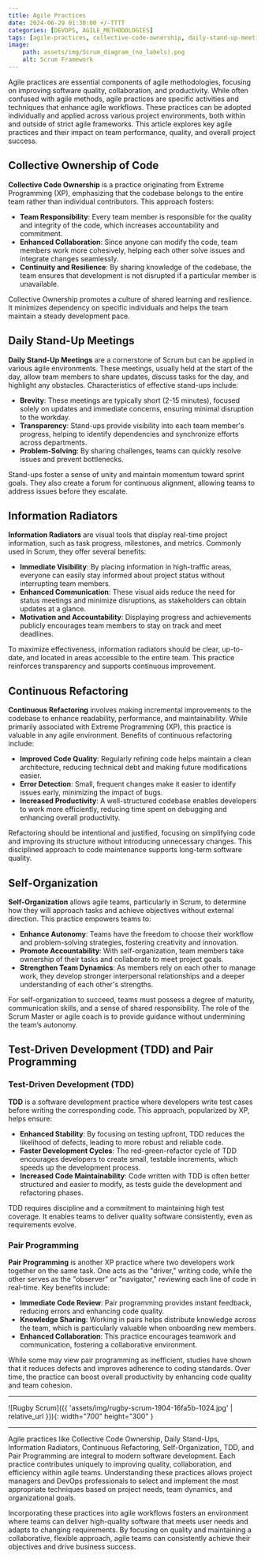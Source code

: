 ```yaml
---
title: Agile Practices
date: 2024-06-29 01:30:00 +/-TTTT
categories: [DEVOPS, AGILE_METHODOLOGIES]
tags: [agile-practices, collective-code-ownership, daily-stand-up-meetings, information-radiators, continuous-refactoring, self-organization, test-driven-development, tdd, pair-programming, extreme-programming, scrum, kanban, devops, project-management, software-quality, agile-teams, collaboration, productivity, knowledge-sharing]
image:
    path: assets/img/Scrum_diagram_(no_labels).png
    alt: Scrum Framework
---
```


Agile practices are essential components of agile methodologies, focusing on improving software quality, collaboration, and productivity. While often confused with agile methods, agile practices are specific activities and techniques that enhance agile workflows. These practices can be adopted individually and applied across various project environments, both within and outside of strict agile frameworks. This article explores key agile practices and their impact on team performance, quality, and overall project success.

## Collective Ownership of Code

**Collective Code Ownership** is a practice originating from Extreme Programming (XP), emphasizing that the codebase belongs to the entire team rather than individual contributors. This approach fosters:

- **Team Responsibility**: Every team member is responsible for the quality and integrity of the code, which increases accountability and commitment.
- **Enhanced Collaboration**: Since anyone can modify the code, team members work more cohesively, helping each other solve issues and integrate changes seamlessly.
- **Continuity and Resilience**: By sharing knowledge of the codebase, the team ensures that development is not disrupted if a particular member is unavailable.

Collective Ownership promotes a culture of shared learning and resilience. It minimizes dependency on specific individuals and helps the team maintain a steady development pace.

## Daily Stand-Up Meetings

**Daily Stand-Up Meetings** are a cornerstone of Scrum but can be applied in various agile environments. These meetings, usually held at the start of the day, allow team members to share updates, discuss tasks for the day, and highlight any obstacles. Characteristics of effective stand-ups include:

- **Brevity**: These meetings are typically short (2-15 minutes), focused solely on updates and immediate concerns, ensuring minimal disruption to the workday.
- **Transparency**: Stand-ups provide visibility into each team member's progress, helping to identify dependencies and synchronize efforts across departments.
- **Problem-Solving**: By sharing challenges, teams can quickly resolve issues and prevent bottlenecks.

Stand-ups foster a sense of unity and maintain momentum toward sprint goals. They also create a forum for continuous alignment, allowing teams to address issues before they escalate.

## Information Radiators

**Information Radiators** are visual tools that display real-time project information, such as task progress, milestones, and metrics. Commonly used in Scrum, they offer several benefits:

- **Immediate Visibility**: By placing information in high-traffic areas, everyone can easily stay informed about project status without interrupting team members.
- **Enhanced Communication**: These visual aids reduce the need for status meetings and minimize disruptions, as stakeholders can obtain updates at a glance.
- **Motivation and Accountability**: Displaying progress and achievements publicly encourages team members to stay on track and meet deadlines.

To maximize effectiveness, information radiators should be clear, up-to-date, and located in areas accessible to the entire team. This practice reinforces transparency and supports continuous improvement.

## Continuous Refactoring

**Continuous Refactoring** involves making incremental improvements to the codebase to enhance readability, performance, and maintainability. While primarily associated with Extreme Programming (XP), this practice is valuable in any agile environment. Benefits of continuous refactoring include:

- **Improved Code Quality**: Regularly refining code helps maintain a clean architecture, reducing technical debt and making future modifications easier.
- **Error Detection**: Small, frequent changes make it easier to identify issues early, minimizing the impact of bugs.
- **Increased Productivity**: A well-structured codebase enables developers to work more efficiently, reducing time spent on debugging and enhancing overall productivity.

Refactoring should be intentional and justified, focusing on simplifying code and improving its structure without introducing unnecessary changes. This disciplined approach to code maintenance supports long-term software quality.

## Self-Organization

**Self-Organization** allows agile teams, particularly in Scrum, to determine how they will approach tasks and achieve objectives without external direction. This practice empowers teams to:

- **Enhance Autonomy**: Teams have the freedom to choose their workflow and problem-solving strategies, fostering creativity and innovation.
- **Promote Accountability**: With self-organization, team members take ownership of their tasks and collaborate to meet project goals.
- **Strengthen Team Dynamics**: As members rely on each other to manage work, they develop stronger interpersonal relationships and a deeper understanding of each other's strengths.

For self-organization to succeed, teams must possess a degree of maturity, communication skills, and a sense of shared responsibility. The role of the Scrum Master or agile coach is to provide guidance without undermining the team’s autonomy.

## Test-Driven Development (TDD) and Pair Programming

### Test-Driven Development (TDD)

**TDD** is a software development practice where developers write test cases before writing the corresponding code. This approach, popularized by XP, helps ensure:

- **Enhanced Stability**: By focusing on testing upfront, TDD reduces the likelihood of defects, leading to more robust and reliable code.
- **Faster Development Cycles**: The red-green-refactor cycle of TDD encourages developers to create small, testable increments, which speeds up the development process.
- **Increased Code Maintainability**: Code written with TDD is often better structured and easier to modify, as tests guide the development and refactoring phases.

TDD requires discipline and a commitment to maintaining high test coverage. It enables teams to deliver quality software consistently, even as requirements evolve.

### Pair Programming

**Pair Programming** is another XP practice where two developers work together on the same task. One acts as the "driver," writing code, while the other serves as the "observer" or "navigator," reviewing each line of code in real-time. Key benefits include:

- **Immediate Code Review**: Pair programming provides instant feedback, reducing errors and enhancing code quality.
- **Knowledge Sharing**: Working in pairs helps distribute knowledge across the team, which is particularly valuable when onboarding new members.
- **Enhanced Collaboration**: This practice encourages teamwork and communication, fostering a collaborative environment.

While some may view pair programming as inefficient, studies have shown that it reduces defects and improves adherence to coding standards. Over time, the practice can boost overall productivity by enhancing code quality and team cohesion.

---
![Rugby Scrum]({{ 'assets/img/rugby-scrum-1904-16fa5b-1024.jpg' | relative_url }}){: width="700" height="300" }

---

Agile practices like Collective Code Ownership, Daily Stand-Ups, Information Radiators, Continuous Refactoring, Self-Organization, TDD, and Pair Programming are integral to modern software development. Each practice contributes uniquely to improving quality, collaboration, and efficiency within agile teams. Understanding these practices allows project managers and DevOps professionals to select and implement the most appropriate techniques based on project needs, team dynamics, and organizational goals.

Incorporating these practices into agile workflows fosters an environment where teams can deliver high-quality software that meets user needs and adapts to changing requirements. By focusing on quality and maintaining a collaborative, flexible approach, agile teams can consistently achieve their objectives and drive business success.
